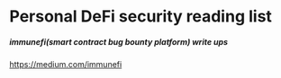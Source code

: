 Personal DeFi security reading list
========================================

##### immunefi(smart contract bug bounty platform) write ups 
https://medium.com/immunefi

